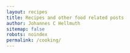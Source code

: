 ```yaml
---
layout: recipes
title: Recipes and other food related posts
author: Johannes C Hellmuth
sitemap: false
robots: noindex
permalink: /cooking/
---
```

